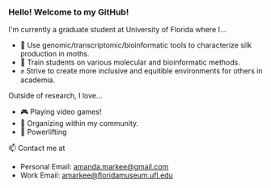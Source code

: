 ### Hello! Welcome to my GitHub! 

<!--
**amandamarkee/amandamarkee** is a ✨ _special_ ✨ repository because its `README.md` (this file) appears on your GitHub profile.

Here are some ideas to get you started:

- 🔭 I’m currently working on ...
- 🌱 I’m currently learning ...
- 👯 I’m looking to collaborate on ...
- 🤔 I’m looking for help with ...
- 💬 Ask me about ...
- 📫 How to reach me: ...
- 😄 Pronouns: ...
- ⚡ Fun fact: ...
-->

I'm currently a graduate student at University of Florida where I...
- 🐛 Use genomic/transcriptomic/bioinformatic tools to characterize silk production in moths.
- 🧬 Train students on various molecular and bioinformatic methods.
- ✊ Strive to create more inclusive and equitible environments for others in academia.

Outside of research, I love...
- 🎮 Playing video games!
- 📣 Organizing within my community.
- 💪 Powerlifting 

📫 Contact me at
- Personal Email: amanda.markee@gmail.com
- Work Email: amarkee@floridamuseum.ufl.edu
